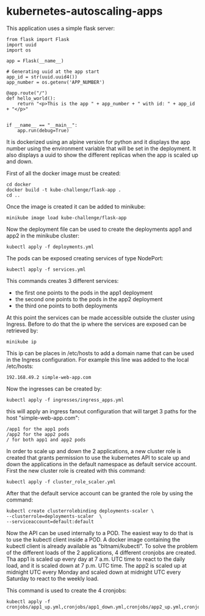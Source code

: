 # kubernetes-autoscaling-apps

This application uses a simple flask server:

    from flask import Flask
    import uuid
    import os

    app = Flask(__name__)

    # Generating uuid at the app start
    app_id = str(uuid.uuid4())
    app_number = os.getenv('APP_NUMBER')

    @app.route("/")
    def hello_world():
        return "<p>This is the app " + app_number + " with id: " + app_id + "</p>"


    if __name__ == "__main__":
        app.run(debug=True)

It is dockerized using an alpine version for python and it displays the app number using the environment variable that
will be set in the deployment. It also displays a uuid to show the different replicas when the app is scaled up and down.

First of all the docker image must be created:

    cd docker
    docker build -t kube-challenge/flask-app .
    cd ..

Once the image is created it can be added to minikube:

    minikube image load kube-challenge/flask-app

Now the deployment file can be used to create the deployments app1 and app2 in the minikube cluster:

    kubectl apply -f deployments.yml

The pods can be exposed creating services of type NodePort:

    kubectl apply -f services.yml

This commands creates 3 different services:

* the first one points to the pods in the app1 deployment
* the second one points to the pods in the app2 deployment
* the third one points to both deployments

At this point the services can be made accessible outside the cluster using Ingress. Before to do that the ip where 
the services are exposed can be retrieved by:

    minikube ip

This ip can be places in /etc/hosts to add a domain name that can be used in the Ingress configuration.
For example this line was added to the local /etc/hosts:

    192.168.49.2 simple-web-app.com

Now the ingresses can be created by:

    kubectl apply -f ingresses/ingress_apps.yml

this will apply an ingress fanout configuration that will target 3 paths for the host "simple-web-app.com":

    /app1 for the app1 pods
    /app2 for the app2 pods
    / for both app1 and app2 pods

In order to scale up and down the 2 applications, a new cluster role is created that grants permission to use the 
kubernetes API to scale up and down the applications in the default namespace as default service account.
First the new cluster role is created with this command:

    kubectl apply -f cluster_role_scaler.yml

After that the default service account can be granted the role by using the command:

    kubectl create clusterrolebinding deployments-scaler \
    --clusterrole=deployments-scaler  \
    --serviceaccount=default:default

Now the API can be used internally to a POD. The easiest way to do that is to use the kubectl client inside a POD.
A docker image containing the kubectl client is already available as "bitnami/kubectl". To solve the problem of the 
different loads of the 2 applications, 4 different cronjobs are created. Tha app1 is scaled up every day at 7 a.m. UTC
time to react to the daily load, and it is scaled down at 7 p.m. UTC time. The app2 is scaled up at midnight UTC every
Monday and scaled down at midnight UTC every Saturday to react to the weekly load.

This command is used to create the 4 cronjobs:

    kubectl apply -f cronjobs/app1_up.yml,cronjobs/app1_down.yml,cronjobs/app2_up.yml,cronjobs/app2_down.yml
